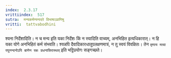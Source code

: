 ```yaml
---
index:  2.3.17
vrittiindex:  517
sutra:  मन्यकर्मण्यनादरे विभाषाऽप्राणिषु
vritti:  tattvabodhini 
---
```


श्यना निर्देशादिति। न च मन्य इति यका निर्देशः किं न स्यादिति वाच्यम्, अनभिहित इत्यधिकारात्। न हि यका योगे अनभिहितं कर्म संभवति। श्यन्नपि दैवादिकारधातूपलक्षणमात्रं, न तु स्वयं विवक्षितः। तेन `तृणाय मत्वा रघुनन्दनोऽपि बाणेन रक्षः प्रधनान्निरास्थत्` इति भट्टिप्रयोगः सङ्गच्छते।


